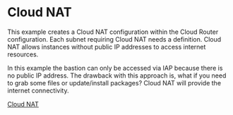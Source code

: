 # Cloud NAT

This example creates a Cloud NAT configuration within the Cloud Router configuration.  Each subnet requiring Cloud NAT needs a definition. Cloud NAT allows instances without public IP addresses to access internet resources.  

In this example the bastion can only be accessed via IAP because there is no public IP address.  The drawback with this approach is, what if you need to grab some files or update/install packages?  Cloud NAT will provide the internet connectivity.

[Cloud NAT](cloud_nat.jinja)
